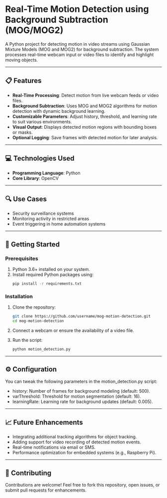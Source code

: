# Real-Time Motion Detection using Background Subtraction (MOG/MOG2)

A Python project for detecting motion in video streams using Gaussian Mixture Models (MOG and MOG2) for background subtraction. The system processes real-time webcam input or video files to identify and highlight moving objects.

---

## 📋 Features
- **Real-Time Processing**: Detect motion from live webcam feeds or video files.
- **Background Subtraction**: Uses MOG and MOG2 algorithms for motion detection with dynamic background learning.
- **Customizable Parameters**: Adjust history, threshold, and learning rate to suit various environments.
- **Visual Output**: Displays detected motion regions with bounding boxes or masks.
- **Optional Logging**: Save frames with detected motion for later analysis.

---

## 💻 Technologies Used
- **Programming Language**: Python  
- **Core Library**: OpenCV  

---

## 🔍 Use Cases
- Security surveillance systems  
- Monitoring activity in restricted areas  
- Event triggering in home automation systems  

---

## 🚀 Getting Started

### Prerequisites
1. Python 3.6+ installed on your system.  
2. Install required Python packages using:  
   ```bash
   pip install -r requirements.txt
### Installation
1. Clone the repository:

    ```bash
   git clone https://github.com/username/mog-motion-detection.git
   cd mog-motion-detection
2. Connect a webcam or ensure the availability of a video file.

3. Run the script:

    ```bash
   python motion_detection.py
    
---

## ⚙️ Configuration
You can tweak the following parameters in the motion_detection.py script:

- history: Number of frames for background modeling (default: 500).
- varThreshold: Threshold for motion segmentation (default: 16).
- learningRate: Learning rate for background updates (default: 0.005).

---

## 📈 Future Enhancements
- Integrating additional tracking algorithms for object tracking.
- Adding support for video recording of detected motion events.
- Real-time notifications via email or SMS.
- Performance optimization for embedded systems (e.g., Raspberry Pi).

---

## 🤝 Contributing
Contributions are welcome!
Feel free to fork this repository, open issues, or submit pull requests for enhancements.

